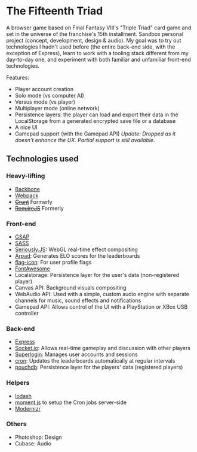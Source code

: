 # The Fifteenth Triad

A browser game based on Final Fantasy VIII's "Triple Triad" card game and set in the universe of the franchise's 15th installment.
Sandbox personal project (concept, development, design & audio). My goal was to try out technologies I hadn't used before (the entire back-end side, with the exception of Express), learn to work with a tooling stack different from my day-to-day one, and experiment with both familiar and unfamiliar front-end technologies.

Features:
- Player account creation
- Solo mode (vs computer AI)
- Versus mode (vs player)
- Multiplayer mode (online network)
- Persistence layers: the player can load and export their data in the LocalStorage from a generated encrypted save file or a database
- A nice UI
- Gamepad support (with the Gamepad API)
*Update: Dropped as it doesn't enhance the UX. Partial support is still available.*

## Technologies used
### Heavy-lifting
- [Backbone](http://backbonejs.org)
- [Webpack](https://webpack.js.org)
- ~~[Grunt](https://gruntjs.com/)~~ Formerly
- ~~[RequireJS](http://requirejs.org/)~~ Formerly

### Front-end
- [GSAP](https://greensock.com/gsap)
- [SASS](sass-lang.com)
- [Seriously.JS](https://github.com/brianchirls/Seriously.js): WebGL real-time effect compositing
- [Arpad](https://github.com/PhobosRising/node-arpad): Generates ELO scores for the leaderboards
- [flag-icon](https://github.com/lipis/flag-icon-css): For user profile flags
- [FontAwesome](http://fontawesome.io/)
- Localstorage: Persistence layer for the user's data (non-registered player)
- Canvas API: Background visuals compositing
- WebAudio API: Used with a simple, custom audio engine with separate channels for music, sound effects and notifications
- Gamepad API: Allows control of the UI with a PlayStation or XBox USB controller

### Back-end
- [Express](https://expressjs.com)
- [Socket.io](https://socket.io): Allows real-time gameplay and discussion with other players
- [Superlogin](https://github.com/colinskow/superlogin): Manages user accounts and sessions
- [cron](https://github.com/kelektiv/node-cron): Updates the leaderboards automatically at regular intervals
- [pouchdb](https://pouchdb.com): Persistence layer for the players' data (registered players)

### Helpers
- [lodash](https://lodash.com)
- [moment.js](https://momentjs.com) to setup the Cron jobs server-side
- [Modernizr](https://modernizr.com)

### Others
- Photoshop: Design
- Cubase: Audio
